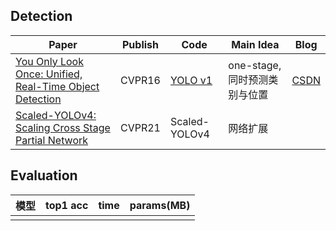 ## Detection

| Paper                                                        | Publish     | Code                                                         | Main Idea                                                    | Blog                                            |
| ------------------------------------------------------------ | ----------- | ------------------------------------------------------------ | ------------------------------------------------------------ | ----------------------------------------------- |
|[You Only Look Once: Unified, Real-Time Object Detection](https://arxiv.org/pdf/1506.02640.pdf)| CVPR16 |[YOLO v1](https://github.com/HEHEOMG/AI-Notes/blob/master/CV/02_Detection/YoLo%20V1/YOLO_V1.ipynb)|one-stage,同时预测类别与位置|[CSDN](https://blog.csdn.net/sxrkm6s4csx/article/details/119190590)|
|[Scaled-YOLOv4: Scaling Cross Stage Partial Network](https://arxiv.org/pdf/2011.08036.pdf)| CVPR21 |Scaled-YOLOv4|网络扩展||


## Evaluation

| 模型         | top1 acc | time    | params(MB) |
| ------------ | -------- | ------- | ---------- |
|    |    | |  |